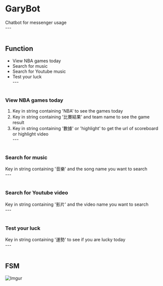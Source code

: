 # GaryBot</br>
Chatbot for messenger usage</br>
---</br></br>
## Function</br>
- View NBA games today</br>
- Search for music</br>
- Search for Youtube music</br>
- Test your luck</br>
---</br></br>
### View NBA games today</br>
1. Key in string containing 'NBA' to see the games today</br>
2. Key in string containing '比賽結果' and team name to see the game result</br>
3. Key in string containing '數據' or 'highlight' to get the url of scoreboard or highlight video</br>
---</br></br>
### Search for music</br>
Key in string containing '音樂' and the song name you want to search</br>
---</br></br>
### Search for Youtube video</br>
Key in string containing '影片' and the video name you want to search</br>
---</br></br>
### Test your luck</br>
Key in string containing '運勢' to see if you are lucky today</br>
---</br></br>
## FSM</br>
![Imgur](https://i.imgur.com/nocWGd8.png)
